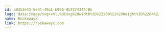 ```yaml
---
id: a9353e43-5e4f-49b1-b065-8b7274345f8b
logo: data:image/svg+xml,%3Csvg%20width%3D%22200%22%20height%3D%2284%22%20viewBox%3D%220%200%20200%2084%22%20fill%3D%22none%22%20xmlns%3D%22http%3A%2F%2Fwww.w3.org%2F2000%2Fsvg%22%3E%0A%3Cg%20clip-path%3D%22url(%23clip0_1275_499)%22%3E%0A%3Cpath%20d%3D%22M107.926%2038.7711C108.419%2038.7711%20108.879%2038.7671%20109.339%2038.7711C109.779%2038.7764%20110.299%2038.6491%20110.635%2038.8467C110.957%2039.0363%20111.091%2039.5667%20111.302%2039.9499C112.379%2041.9085%20113.454%2043.8696%20114.531%2045.8282C114.588%2045.9329%20114.651%2046.0337%20114.73%2046.1716C114.79%2046.0761%20114.837%2046.0112%20114.876%2045.9409C115.396%2045.014%20115.913%2044.0858%20116.441%2043.1642C116.536%2042.9984%20116.531%2042.8804%20116.438%2042.7173C115.74%2041.5014%20115.052%2040.2801%20114.362%2039.0602C114.319%2038.9859%20114.283%2038.9077%20114.222%2038.7883C114.355%2038.7804%20114.458%2038.7698%20114.559%2038.7698C115.152%2038.7684%20115.747%2038.8016%20116.338%2038.7592C116.791%2038.726%20117.072%2038.848%20117.251%2039.3015C117.415%2039.7152%20117.667%2040.0918%20117.905%2040.5334C118.208%2040.0016%20118.498%2039.5176%20118.762%2039.0191C118.864%2038.8255%20118.985%2038.7618%20119.195%2038.7658C119.959%2038.7777%20120.723%2038.7711%20121.55%2038.7711C120.752%2040.1687%20119.979%2041.5226%20119.204%2042.8804C119.807%2043.9771%20120.408%2045.071%20121.028%2046.1981C121.615%2045.1532%20122.187%2044.1348%20122.76%2043.1178C123.517%2041.7706%20124.28%2040.4273%20125.025%2039.0734C125.155%2038.8361%20125.303%2038.7605%20125.559%2038.7658C126.299%2038.7817%20127.04%2038.7711%20127.838%2038.7711C127.695%2039.031%20127.581%2039.2379%20127.464%2039.4434C125.699%2042.5343%20123.933%2045.624%20122.176%2048.7202C122.055%2048.9311%20121.928%2049.008%20121.694%2048.996C121.264%2048.9761%20120.83%2048.9722%20120.4%2048.996C120.118%2049.012%20119.959%2048.9231%20119.817%2048.6619C119.257%2047.6316%20118.669%2046.6172%20118.091%2045.5974C118.028%2045.4847%20117.96%2045.3747%20117.871%2045.2248C117.503%2045.8666%20117.155%2046.47%20116.811%2047.0746C116.489%2047.6355%20116.167%2048.1951%20115.855%2048.7627C115.767%2048.9218%20115.671%2049%20115.479%2048.9947C114.963%2048.9801%20114.443%2048.9987%20113.927%2048.9815C113.823%2048.9775%20113.677%2048.9019%20113.626%2048.813C111.75%2045.5338%20109.881%2042.2492%20108.014%2038.9647C107.988%2038.9196%20107.972%2038.8692%20107.928%2038.7698L107.926%2038.7711Z%22%20fill%3D%22black%22%2F%3E%0A%3Cpath%20d%3D%22M61.4169%2048.9761H48.9878V38.7963H61.4169V48.9761ZM59.1222%2046.6078V41.1354H51.2993V46.6078H59.1222Z%22%20fill%3D%22black%22%2F%3E%0A%3Cpath%20d%3D%22M35.2519%2048.9734H33V38.7922H45.3916V45.1651H43.9969C44.375%2046.8544%2045.4356%2047.9709%2046.7772%2048.992C46.5596%2048.992%2046.4275%2048.992%2046.2941%2048.992C45.4964%2048.992%2044.6987%2049.0013%2043.901%2048.984C43.7586%2048.9814%2043.5877%2048.9071%2043.4828%2048.8077C42.4584%2047.8357%2041.8679%2046.6237%2041.6361%2045.1996H35.2519V48.9734ZM43.1228%2043.0925V41.134H35.274V43.0925H43.1241H43.1228Z%22%20fill%3D%22black%22%2F%3E%0A%3Cpath%20d%3D%22M76.5304%2046.6145V48.9416H64.9365V38.7949H76.5239V41.1062H67.226V46.6145H76.5304Z%22%20fill%3D%22black%22%2F%3E%0A%3Cpath%20d%3D%22M141.28%2048.9907C140.413%2048.9907%20139.586%2049%20138.759%2048.9788C138.659%2048.9761%20138.537%2048.8329%20138.469%2048.7255C137.047%2046.4779%20135.633%2044.225%20134.216%2041.9748C134.059%2041.7268%20133.903%2041.4802%20133.725%2041.2004C133.021%2042.3182%20132.34%2043.3989%20131.659%2044.4809C130.766%2045.8985%20129.871%2047.3133%20128.988%2048.7361C128.869%2048.9271%20128.744%2049%20128.523%2048.996C127.752%2048.9828%20126.979%2048.9907%20126.152%2048.9907C126.234%2048.8422%20126.286%2048.7388%20126.347%2048.642C128.316%2045.445%20130.29%2042.2506%20132.253%2039.0496C132.386%2038.8321%20132.529%2038.7592%20132.772%2038.7658C133.44%2038.7817%20134.109%2038.7618%20134.777%2038.7804C134.9%2038.7844%20135.071%2038.8679%20135.134%2038.97C137.167%2042.2559%20139.19%2045.5497%20141.214%2048.8409C141.231%2048.8687%20141.241%2048.9006%20141.28%2048.9894V48.9907Z%22%20fill%3D%22black%22%2F%3E%0A%3Cpath%20d%3D%22M109.573%2048.9907C108.708%2048.9907%20107.889%2048.9986%20107.072%2048.9801C106.968%2048.9774%20106.838%2048.8501%20106.772%2048.7467C105.262%2046.3599%20103.759%2043.9677%20102.255%2041.5769C102.185%2041.4668%20102.112%2041.3581%20102.019%2041.2149C101.935%2041.3395%20101.862%2041.4403%20101.796%2041.5451C100.292%2043.9359%2098.7842%2046.3254%2097.2872%2048.7202C97.1629%2048.9191%2097.0334%2049.0026%2096.7977%2048.9973C96.035%2048.9814%2095.2709%2048.992%2094.459%2048.992C94.5289%2048.8621%2094.5742%2048.7679%2094.6273%2048.6791C96.5996%2045.4701%2098.5744%2042.2611%20100.541%2039.0495C100.664%2038.8493%20100.79%2038.7604%20101.028%2038.7671C101.707%2038.7843%20102.387%2038.7631%20103.067%2038.7817C103.19%2038.7856%20103.359%2038.8718%20103.423%2038.9739C105.451%2042.2518%20107.468%2045.5364%20109.487%2048.8196C109.509%2048.8554%20109.525%2048.8965%20109.571%2048.9907H109.573Z%22%20fill%3D%22black%22%2F%3E%0A%3Cpath%20d%3D%22M92.5194%2048.9668C92.3951%2048.9204%2092.3045%2048.8926%2092.219%2048.8541C89.1771%2047.5108%2086.1365%2046.1636%2083.0908%2044.8257C82.8771%2044.7315%2082.802%2044.6161%2082.8137%2044.3841C82.8318%2043.9996%2082.8059%2043.6124%2082.8266%2043.2278C82.8318%2043.1257%2082.9147%2042.9759%2083.0001%2042.9387C86.1327%2041.5597%2089.2704%2040.1925%2092.4081%2038.8241C92.4262%2038.8161%2092.4495%2038.8241%2092.5194%2038.8241C92.5194%2039.3306%2092.5194%2039.8412%2092.5194%2040.3517C92.5194%2040.9307%2092.2574%2041.3272%2091.7334%2041.5411C89.9153%2042.281%2088.0958%2043.0183%2086.2764%2043.7582C86.1974%2043.79%2086.1184%2043.8232%2085.9941%2043.8749C87.078%2044.3165%2088.123%2044.7408%2089.1668%2045.1664C90.195%2045.5855%2091.2219%2046.0124%2092.254%2046.4209C92.4573%2046.5018%2092.5298%2046.6012%2092.5246%2046.8266C92.5091%2047.5294%2092.5181%2048.2322%2092.5181%2048.9681L92.5194%2048.9668Z%22%20fill%3D%22black%22%2F%3E%0A%3Cpath%20d%3D%22M162.866%2032.8199C162.74%2032.7284%20162.639%2032.6515%20162.536%2032.5812C161.29%2031.7312%20160.047%2030.8786%20158.796%2030.0379C158.6%2029.9066%20158.529%2029.7648%20158.533%2029.5287C158.546%2028.7026%20158.538%2027.8778%20158.538%2027C158.642%2027.0517%20158.717%2027.0782%20158.78%2027.122C161.01%2028.6814%20163.239%2030.2448%20165.473%2031.8002C165.64%2031.9169%20165.75%2032.0336%20165.712%2032.251C165.703%2032.3041%20165.712%2032.3611%20165.711%2032.4155C165.706%2032.8451%20165.829%2033.341%20165.656%2033.6845C165.487%2034.0226%20165.025%2034.2149%20164.68%2034.4549C162.704%2035.8353%20160.724%2037.2104%20158.745%2038.5854C158.695%2038.6199%20158.635%2038.6425%20158.541%2038.6902C158.541%2037.7461%20158.533%2036.8351%20158.551%2035.9254C158.552%2035.8313%20158.688%2035.7186%20158.787%2035.651C160.093%2034.744%20161.404%2033.8436%20162.713%2032.9419C162.754%2032.9127%20162.793%2032.8782%20162.866%2032.8212V32.8199Z%22%20fill%3D%22black%22%2F%3E%0A%3Cpath%20d%3D%22M173.966%2038.6915C173.697%2038.5072%20173.468%2038.3521%20173.24%2038.193C171.177%2036.7529%20169.117%2035.3102%20167.05%2033.8768C166.875%2033.7548%20166.812%2033.6235%20166.818%2033.414C166.831%2033.0294%20166.832%2032.6422%20166.818%2032.2577C166.81%2032.0601%20166.875%2031.9355%20167.036%2031.8254C168.696%2030.6731%20170.353%2029.5168%20172.01%2028.3579C172.595%2027.9494%20173.175%2027.5331%20173.759%2027.122C173.817%2027.0809%20173.885%2027.0557%20173.991%2027.0013C173.991%2027.9441%20173.997%2028.8432%20173.982%2029.7422C173.98%2029.8324%20173.867%2029.9425%20173.777%2030.0035C172.507%2030.8813%20171.231%2031.7511%20169.958%2032.6237C169.872%2032.6833%20169.787%2032.747%20169.67%2032.8332C170.282%2033.2588%20170.866%2033.6686%20171.453%2034.0717C172.213%2034.5941%20172.972%2035.1166%20173.738%2035.6271C173.918%2035.7464%20174.002%2035.8724%20173.999%2036.1018C173.984%2036.851%20173.993%2037.6002%20173.992%2038.3494C173.992%2038.4436%20173.978%2038.539%20173.966%2038.6902V38.6915Z%22%20fill%3D%22black%22%2F%3E%0A%3Cpath%20d%3D%22M140.483%2038.2937C140.749%2038.4859%20140.956%2038.6398%20141.167%2038.7883C142.536%2039.7496%20143.936%2040.6513%20145.452%2041.3647C146.798%2041.9986%20148.071%2041.9018%20149.36%2041.2335C150.876%2040.4498%20152.295%2039.5136%20153.652%2038.4753C153.727%2038.4183%20153.807%2038.3653%20153.939%2038.2725V40.0573C153.939%2040.9391%20153.958%2040.9669%20153.223%2041.4509C152.238%2042.102%20151.239%2042.7358%20150.215%2043.318C148.348%2044.3801%20146.445%2044.4106%20144.521%2043.432C143.165%2042.7425%20141.873%2041.9548%20140.66%2041.0319C140.578%2040.9696%20140.494%2040.8449%20140.492%2040.7481C140.48%2039.9552%20140.485%2039.1622%20140.485%2038.2924L140.483%2038.2937Z%22%20fill%3D%22black%22%2F%3E%0A%3Cpath%20d%3D%22M79.5332%2038.7936H81.7852V48.9734H79.5332V38.7936Z%22%20fill%3D%22black%22%2F%3E%0A%3Cpath%20d%3D%22M148.321%2048.9748H146.07V45.2434H148.321V48.9748Z%22%20fill%3D%22black%22%2F%3E%0A%3C%2Fg%3E%0A%3Cdefs%3E%0A%3CclipPath%20id%3D%22clip0_1275_499%22%3E%0A%3Crect%20width%3D%22141%22%20height%3D%2222%22%20fill%3D%22white%22%20transform%3D%22translate(33%2027)%22%2F%3E%0A%3C%2FclipPath%3E%0A%3C%2Fdefs%3E%0A%3C%2Fsvg%3E%0A
name: Rockawayx
link: https://rockawayx.com
---
```

